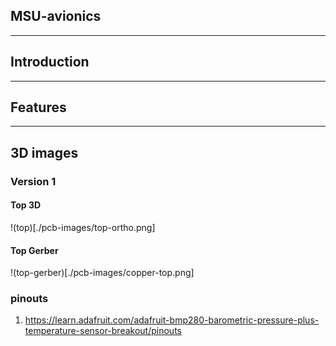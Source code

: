 ## MSU-avionics
---
## Introduction
---
## Features 
---
## 3D images 
### Version 1
#### Top 3D

!(top)[./pcb-images/top-ortho.png]

#### Top Gerber
!(top-gerber)[./pcb-images/copper-top.png]


### pinouts 
1. https://learn.adafruit.com/adafruit-bmp280-barometric-pressure-plus-temperature-sensor-breakout/pinouts